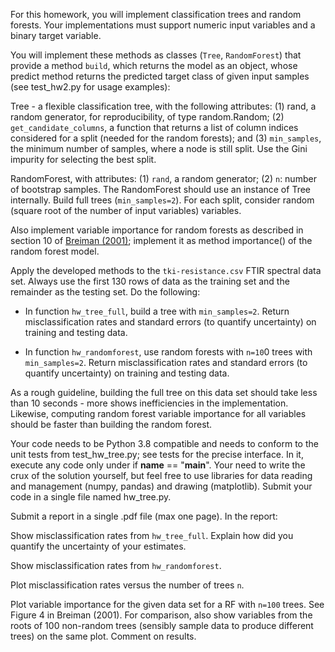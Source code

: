 For this homework, you will implement classification trees and random forests. Your implementations must support numeric input variables and a binary target variable.

You will implement these methods as classes (`Tree`, `RandomForest`) that provide a method `build`, which returns the model as an object, whose predict method returns the predicted target class of given input samples (see test_hw2.py for usage examples):

Tree - a flexible classification tree, with the following attributes: (1) rand, a random generator, for reproducibility, of type random.Random; (2) `get_candidate_columns`, a function that returns a list of column indices considered for a split (needed for the random forests); and (3) `min_samples`, the minimum number of samples, where a node is still split. Use the Gini impurity for selecting the best split.

RandomForest, with attributes: (1) `rand`, a random generator; (2) `n`: number of
bootstrap samples. The RandomForest should use an instance of Tree internally. Build full trees (`min_samples=2`). For each split, consider random (square root of the number of input variables) variables.

Also implement variable importance for random forests as described in section 10 of [Breiman (2001)](https://www.stat.berkeley.edu/~breiman/randomforest2001.pdf); implement it as method importance() of the random forest model.

Apply the developed methods to the `tki-resistance.csv` FTIR spectral data set. Always use the first 130 rows of data as the training set and the remainder as the testing set. Do the following:

- In function `hw_tree_full`, build a tree with `min_samples=2`. Return misclassification rates and standard errors (to quantify uncertainty) on training and testing data.

- In function `hw_randomforest`, use random forests with `n=10`0 trees with `min_samples=2`. Return misclassification rates and standard errors (to quantify uncertainty) on training and testing data.

As a rough guideline, building the full tree on this data set should take less than 10 seconds - more shows inefficiencies in the implementation. Likewise, computing random forest variable importance for all variables should be faster than building the random forest.

Your code needs to be Python 3.8 compatible and needs to conform to the unit tests from test_hw_tree.py; see tests for the precise interface. In it, execute any code only under if **name** == "**main**". Your need to write the crux of the solution yourself, but feel free to use libraries for data reading and management (numpy, pandas) and drawing (matplotlib). Submit your code in a single file named hw_tree.py.

Submit a report in a single .pdf file (max one page). In the report:

Show misclassification rates from `hw_tree_full`. Explain how did you quantify the uncertainty of your estimates.

Show misclassification rates from `hw_randomforest`.

Plot misclassification rates versus the number of trees `n`.

Plot variable importance for the given data set for a RF with `n=100` trees. See Figure 4 in Breiman (2001). For comparison, also show variables from the roots of 100 non-random trees (sensibly sample data to produce different trees) on the same plot. Comment on results.
